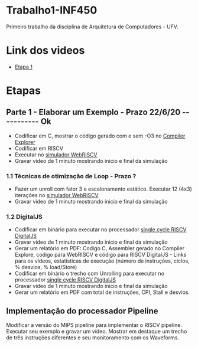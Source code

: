 # Trabalho1-INF450
Primeiro trabalho da disciplina de Arquitetura de Computadores - UFV.

# Link dos videos
  * [Etapa 1](https://drive.google.com/file/d/1qpPCXpjWbu-x-wzTKHXg6KJSyMvADrd1/view?usp=sharing)

# Etapas

## Parte 1 - Elaborar um Exemplo - Prazo 22/6/20 ----------- Ok
* Codificar em C, mostrar o código gerado com e sem -O3 no [Compiler Explorer](https://godbolt.org/)  
* Codificar em RISCV 
* Executar no [simulador WebRISCV](http://x.dii.unisi.it:8098/~giorgi/WebRISC-V/index.php) 
* Gravar vídeo de 1 minuto mostrando inicio e final da simulação

### 1.1 Técnicas de otimização de Loop - Prazo ?
* Fazer um unroll com fator 3 e escalonamento estático. Executar 12 (4x3) iterações no [simulador WebRISCV](http://x.dii.unisi.it:8098/~giorgi/WebRISC-V/index.php) 
* Gravar vídeo de 1 minuto mostrando inicio e final da simulação

### 1.2 DigitalJS
* Codificar em binário para executar no processador [single cycle RISCV DigitalJS](...)
* Gravar vídeo de 1 minuto mostrando inicio e final da simulação
* Gerar um relatório em PDF: Codigo C, Assembler gerado no Compiler Explore, codigo para WebRISCV e código para RISCV DigitalJS - Links para os vídeos, estatísticas de execução (número de instruções, ciclos, % desvios, % load/Store)
* Codificar em binário o trecho com Unrolling para executar no processador [single cycle RISCV DigitalJS](...)
* Gravar vídeo de 1 minuto mostrando inicio e final da simulação
* Gerar um relatório em PDF com total de instruções, CPI, Stall e desvios.

## Implementação do processador Pipeline

Modificar a versão do MIPS pipeline para implementar o RISCV pipeline. Executar seu exemplo e gravar um vídeo. Mostrar em destaque um trecho de três instruções diferentes e seu monitoramento com os Waveforms. 

